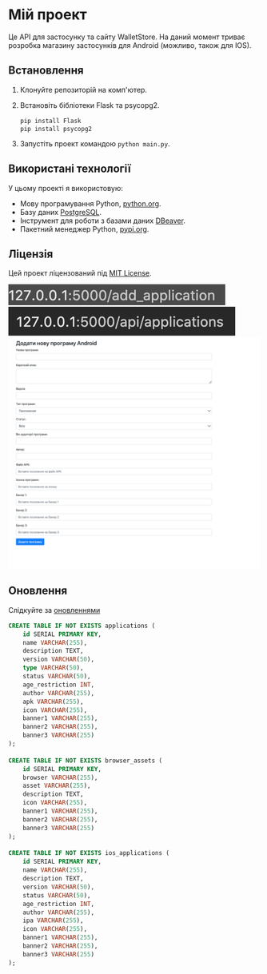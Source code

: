 # Мій проект

Це API для застосунку та сайту WalletStore. На даний момент триває розробка магазину застосунків для Android (можливо, також для IOS).

## Встановлення

1. Клонуйте репозиторій на комп'ютер.
2. Встановіть бібліотеки Flask та psycopg2.

    ```
    pip install Flask
    pip install psycopg2
    ```

3. Запустіть проект командою `python main.py`.

## Використані технології

У цьому проекті я використовую:
- Мову програмування Python, [python.org](https://www.python.org/).
- Базу даних [PostgreSQL](https://www.postgresql.org/).
- Інструмент для роботи з базами даних [DBeaver](https://dbeaver.io/).
- Пакетний менеджер Python, [pypi.org](https://pypi.org/).

## Ліцензія

Цей проект ліцензований під [MIT License](https://github.com/MrghtChannel/WalletStore_API/blob/main/LICENSE).

![1](https://github.com/MrghtChannel/WalletStore_API/blob/main/img/1.png)
![2](https://github.com/MrghtChannel/WalletStore_API/blob/main/img/2.png)
![3](https://github.com/MrghtChannel/WalletStore_API/blob/main/img/3.png)


## Оновлення

Слідкуйте за [оновленнями](https://github.com/MrghtChannel/WalletStore_API/releases)

```sql
CREATE TABLE IF NOT EXISTS applications (
    id SERIAL PRIMARY KEY,
    name VARCHAR(255),
    description TEXT,
    version VARCHAR(50),
    type VARCHAR(50),
    status VARCHAR(50),
    age_restriction INT,
    author VARCHAR(255),
    apk VARCHAR(255),
    icon VARCHAR(255),
    banner1 VARCHAR(255),
    banner2 VARCHAR(255),
    banner3 VARCHAR(255)
);

CREATE TABLE IF NOT EXISTS browser_assets (
    id SERIAL PRIMARY KEY,
    browser VARCHAR(255),
    asset VARCHAR(255),
    description TEXT,
    icon VARCHAR(255),
    banner1 VARCHAR(255),
    banner2 VARCHAR(255),
    banner3 VARCHAR(255)
);

CREATE TABLE IF NOT EXISTS ios_applications (
    id SERIAL PRIMARY KEY,
    name VARCHAR(255),
    description TEXT,
    version VARCHAR(50),
    status VARCHAR(50),
    age_restriction INT,
    author VARCHAR(255),
    ipa VARCHAR(255),
    icon VARCHAR(255),
    banner1 VARCHAR(255),
    banner2 VARCHAR(255),
    banner3 VARCHAR(255)
);

